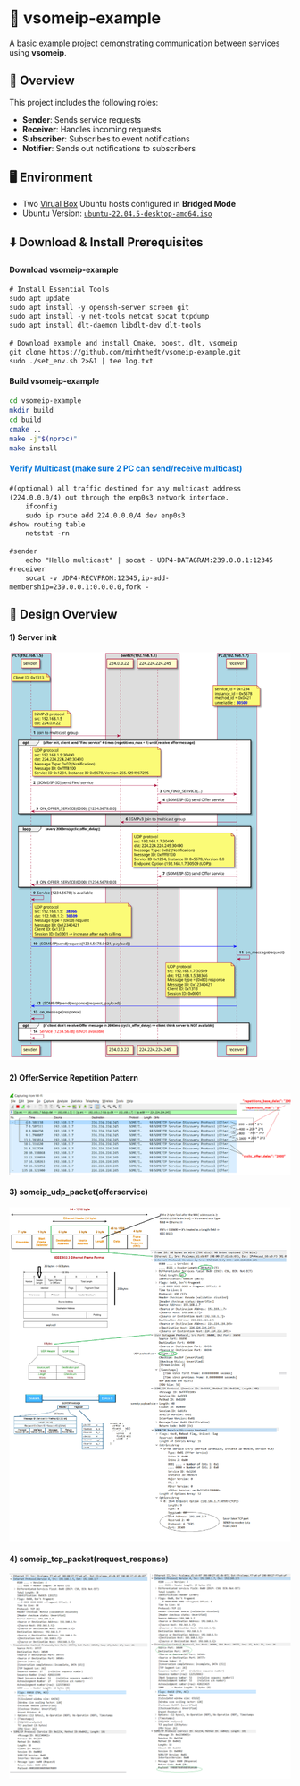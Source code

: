 # 🚗 vsomeip-example

A basic example project demonstrating communication between services using **vsomeip**.

## 📘 Overview

This project includes the following roles:

- **Sender**: Sends service requests
- **Receiver**: Handles incoming requests
- **Subscriber**: Subscribes to event notifications
- **Notifier**: Sends out notifications to subscribers

## 🖥️ Environment

- Two [Virual Box](https://www.virtualbox.org/wiki/Downloads) Ubuntu hosts configured in **Bridged Mode**
- Ubuntu Version: [`ubuntu-22.04.5-desktop-amd64.iso`](https://releases.ubuntu.com/jammy/)

## ⬇️ Download & Install Prerequisites
#### Download vsomeip-example
```
# Install Essential Tools
sudo apt update
sudo apt install -y openssh-server screen git
sudo apt install -y net-tools netcat socat tcpdump
sudo apt install dlt-daemon libdlt-dev dlt-tools

# Download example and install Cmake, boost, dlt, vsomeip
git clone https://github.com/minhthedt/vsomeip-example.git
sudo ./set_env.sh 2>&1 | tee log.txt
```
#### Build vsomeip-example
```bash
cd vsomeip-example
mkdir build
cd build
cmake ..
make -j"$(nproc)"
make install
```
#### <h4 style="color:#0074D9">Verify Multicast (make sure 2 PC can send/receive multicast)</h4>
```
#(optional) all traffic destined for any multicast address (224.0.0.0/4) out through the enp0s3 network interface.
    ifconfig
    sudo ip route add 224.0.0.0/4 dev enp0s3
#show routing table
    netstat -rn

#sender
    echo "Hello multicast" | socat - UDP4-DATAGRAM:239.0.0.1:12345
#receiver
    socat -v UDP4-RECVFROM:12345,ip-add-membership=239.0.0.1:0.0.0.0,fork -
```

## 📝 Design Overview

#### 1) Server init
![OverView](doc/design/OverView.svg)

#### 2) OfferService Repetition Pattern
![OfferService_Repetition](doc/picture/OfferService_Repetition_Pattern.png)

#### 3) someip_udp_packet(offerservice)
![OfferService_Repetition](doc/picture/someip_udp_packet(offerservice).png)

#### 4) someip_tcp_packet(request_response)
![OfferService_Repetition](doc/picture/someip_tcp_packet(request_response).png)